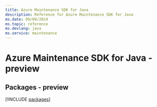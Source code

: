 ```yaml
---
title: Azure Maintenance SDK for Java
description: Reference for Azure Maintenance SDK for Java
ms.date: 09/09/2024
ms.topic: reference
ms.devlang: java
ms.service: maintenance
---
```

# Azure Maintenance SDK for Java - preview
## Packages - preview
[!INCLUDE [packages](maintenance-index.md)]